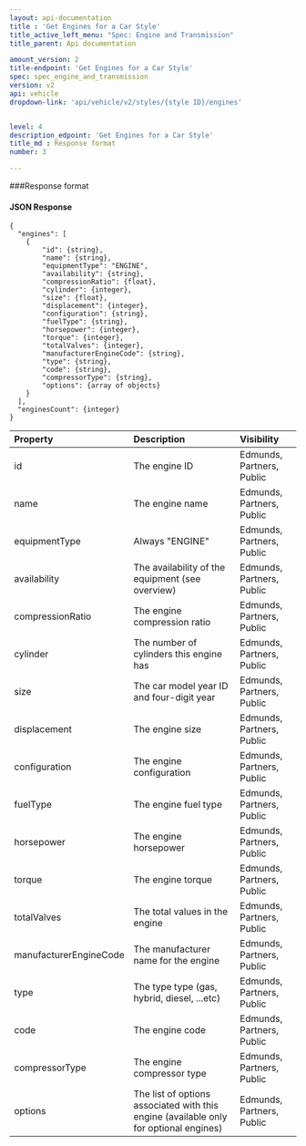 ```yaml
---
layout: api-documentation
title : 'Get Engines for a Car Style'
title_active_left_menu: "Spec: Engine and Transmission"
title_parent: Api documentation

amount_version: 2
title-endpoint: 'Get Engines for a Car Style'
spec: spec_engine_and_transmission
version: v2
api: vehicle
dropdown-link: 'api/vehicle/v2/styles/{style ID}/engines'


level: 4
description_edpoint: 'Get Engines for a Car Style'
title_md : Response format
number: 3

---
```


###Response format

#### JSON Response

	{
	  "engines": [
		{
			"id": {string},
			"name": {string},
			"equipmentType": "ENGINE",
			"availability": {string},
			"compressionRatio": {float},
			"cylinder": {integer},
			"size": {float},
			"displacement": {integer},
			"configuration": {string},
			"fuelType": {string},
			"horsepower": {integer},
			"torque": {integer},
			"totalValves": {integer},
			"manufacturerEngineCode": {string},
			"type": {string},
			"code": {string},
			"compressorType": {string},
			"options": {array of objects}
		}
	  ],
	  "enginesCount": {integer}
	}


| Property      	| Description                         					| Visibility                |
|:------------------|:------------------------------------------------------|:------------------------- |
| id		    	| The engine ID											| Edmunds, Partners, Public |
| name		    	| The engine name										| Edmunds, Partners, Public |
| equipmentType		| Always "ENGINE"										| Edmunds, Partners, Public |
| availability		| The availability of the equipment (see overview)		| Edmunds, Partners, Public |
| compressionRatio	| The engine compression ratio							| Edmunds, Partners, Public |
| cylinder		    | The number of cylinders this engine has				| Edmunds, Partners, Public |
| size			    | The car model year ID and four-digit year				| Edmunds, Partners, Public |
| displacement	    | The engine size										| Edmunds, Partners, Public |
| configuration		| The engine configuration								| Edmunds, Partners, Public |
| fuelType	        | The engine fuel type									| Edmunds, Partners, Public |
| horsepower	    | The engine horsepower									| Edmunds, Partners, Public |
| torque			| The engine torque										| Edmunds, Partners, Public |
| totalValves	    | The total values in the engine 						| Edmunds, Partners, Public |
| manufacturerEngineCode  | The manufacturer name for the engine			| Edmunds, Partners, Public |
| type			    | The type type (gas, hybrid, diesel, ...etc)			| Edmunds, Partners, Public |
| code			    | The engine code										| Edmunds, Partners, Public |
| compressorType	| The engine compressor type							| Edmunds, Partners, Public |
| options           | The list of options associated with this engine (available only for optional engines) | Edmunds, Partners, Public |

